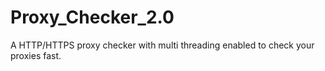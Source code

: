 # Proxy_Checker_2.0
A HTTP/HTTPS proxy checker with multi threading enabled to check your proxies fast.
